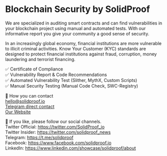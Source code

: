 # Blockchain Security by SolidProof

 We are specialized in auditing smart contracts and can find vulnerabilities in your blockchain project using manual and automated tests. With our informative report you give your community a good sense of security. 

In an increasingly global economy, financial institutions are more vulnerable to illicit criminal activities. Know Your Customer (KYC) standards are designed to protect financial institutions against fraud, corruption, money laundering and terrorist financing.


✅  Certificate of Compliance  
✅  Vulnerability Report & Code Recommendations  
✅  Automated Vulnerability Test (Slither, MythX, Custom Scripts)  
✅  Manual Security Testing (Manual Code Check, SWC-Registry)  


📱 How you can contact  
[hello@solidproof.io](mailto:hello@solidproof.io)  
[Telegram direct contact](http://t.me/solidproof_io)  
[Our Website](https://solidproof.io/)


🔔 If you like, please follow our social channels.  
Twitter Official: https://twitter.com/SolidProof_io  
Twitter Insider: https://twitter.com/solidproof_news  
Telegram: https://t.me/solidproof  
Facebook: https://www.facebook.com/solidproof.io  
LinkedIn: https://www.linkedin.com/showcase/solidproof/about  